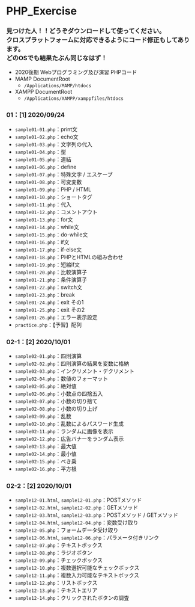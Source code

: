 # PHP_Exercise
### 見つけた人！！どうぞダウンロードして使ってください。<br>クロスプラットフォームに対応できるようにコード修正もしてあります。<br>どのOSでも結果たぶん同じなはず！

- 2020後期 Webプログラミング及び演習 PHPコード
- MAMP DocumentRoot
  - `/Applications/MAMP/htdocs`
- XAMPP DocumentRoot
  - `/Applications/XAMPP/xamppfiles/htdocs`

### 01：[1] 2020/09/24
- `sample01-01.php`：print文
- `sample01-02.php`：echo文
- `sample01-03.php`：文字列の代入
- `sample01-04.php`：型
- `sample01-05.php`：連結
- `sample01-06.php`：define
- `sample01-07.php`：特殊文字 / エスケープ
- `sample01-08.php`：可変変数
- `sample01-09.php`：PHP / HTML
- `sample01-10.php`：ショートタグ
- `sample01-11.php`：代入
- `sample01-12.php`：コメントアウト
- `sample01-13.php`：for文
- `sample01-14.php`：while文
- `sample01-15.php`：do-while文
- `sample01-16.php`：if文
- `sample01-17.php`：if-else文  
- `sample01-18.php`：PHPとHTMLの組み合わせ
- `sample01-19.php`：短縮if文
- `sample01-20.php`：比較演算子
- `sample01-21.php`：条件演算子
- `sample01-22.php`：switch文
- `sample01-23.php`：break
- `sample01-24.php`：exit その1
- `sample01-25.php`：exit その2
- `sample01-26.php`：エラー表示設定  
- `practice.php`：【予習】配列

### 02-1：[2] 2020/10/01
- `sample02-01.php`：四則演算
- `sample02-02.php`：四則演算の結果を変数に格納
- `sample02-03.php`：インクリメント・デクリメント
- `sample02-04.php`：数値のフォーマット
- `sample02-05.php`：絶対値
- `sample02-06.php`：小数点の四捨五入
- `sample02-07.php`：小数の切り捨て
- `sample02-08.php`：小数の切り上げ
- `sample02-09.php`：乱数
- `sample02-10.php`：乱数によるパスワード生成
- `sample02-11.php`：ランダムに画像を表示
- `sample02-12.php`：広告バナーをランダム表示
- `sample02-13.php`：最大値
- `sample02-14.php`：最小値
- `sample02-15.php`：べき乗
- `sample02-16.php`：平方根

### 02-2：[2] 2020/10/01
- `sample12-01.html`, `sample12-01.php`：POSTメソッド
- `sample12-02.html`, `sample12-02.php`：GETメソッド
- `sample12-03.html`, `sample12-03.php`：POSTメソッド / GETメソッド
- `sample12-04.html`, `sample12-04.php`：変数受け取り
- `sample12-05.php`：フォームデータ受け取り
- `sample12-06.html`, `sample12-06.php`：パラメータ付きリンク
- `sample12-07.php`：テキストボックス
- `sample12-08.php`：ラジオボタン
- `sample12-09.php`：チェックボックス
- `sample12-10.php`：複数選択可能なチェックボックス
- `sample12-11.php`：複数入力可能なテキストボックス
- `sample12-12.php`：リストボックス
- `sample12-13.php`：テキストエリア
- `sample12-14.php`：クリックされたボタンの調査
